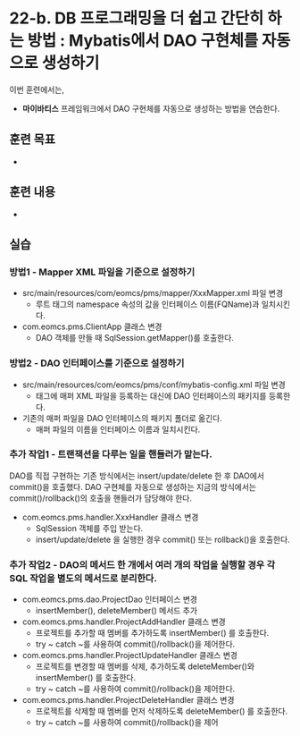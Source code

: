 # 22-b. DB 프로그래밍을 더 쉽고 간단히 하는 방법 : Mybatis에서 DAO 구현체를 자동으로 생성하기

이번 훈련에서는,
- **마이바티스** 프레임워크에서 DAO 구현체를 자동으로 생성하는 방법을 연습한다.


## 훈련 목표
- 

## 훈련 내용
- 

## 실습

### 방법1 - Mapper XML 파일을 기준으로 설정하기 

- src/main/resources/com/eomcs/pms/mapper/XxxMapper.xml 파일 변경
  - <mapper> 루트 태그의 namespace 속성의 값을 인터페이스 이름(FQName)과 일치시킨다.
- com.eomcs.pms.ClientApp 클래스 변경
  - DAO 객체를 만들 때 SqlSession.getMapper()를 호출한다.

### 방법2 - DAO 인터페이스를 기준으로 설정하기

- src/main/resources/com/eomcs/pms/conf/mybatis-config.xml 파일 변경
  - <mappers> 태그에 매퍼 XML 파일을 등록하는 대신에 DAO 인터페이스의 패키지를 등록한다.
- 기존의 매퍼 파일을 DAO 인터페이스의 패키지 폴더로 옮긴다.
  - 매퍼 파일의 이름을 인터페이스 이름과 일치시킨다.  

### 추가 작업1 - 트랜잭션을 다루는 일을 핸들러가 맡는다.

DAO를 직접 구현하는 기존 방식에서는 insert/update/delete 한 후 DAO에서 commit()을 호출했다. DAO 구현체를 자동으로 생성하는 지금의 방식에서는 commit()/rollback()의 호출을 핸들러가 담당해야 한다.

- com.eomcs.pms.handler.XxxHandler 클래스 변경
  - SqlSession 객체를 주입 받는다.
  - insert/update/delete 을 실행한 경우 commit() 또는 rollback()을 호출한다.

### 추가 작업2 - DAO의 메서드 한 개에서 여러 개의 작업을 실행할 경우 각 SQL 작업을 별도의 메서드로 분리한다.

- com.eomcs.pms.dao.ProjectDao 인터페이스 변경
  - insertMember(), deleteMember() 메서드 추가
- com.eomcs.pms.handler.ProjectAddHandler 클래스 변경
  - 프로젝트를 추가할 때 멤버를 추가하도록 insertMember() 를 호출한다.
  - try ~ catch ~를 사용하여 commit()/rollback()을 제어한다.
- com.eomcs.pms.handler.ProjectUpdateHandler 클래스 변경
  - 프로젝트를 변경할 때 멤버를 삭제, 추가하도록 deleteMember()와 insertMember() 를 호출한다.
  - try ~ catch ~를 사용하여 commit()/rollback()을 제어한다.
- com.eomcs.pms.handler.ProjectDeleteHandler 클래스 변경
  - 프로젝트를 삭제할 때 멤버를 먼저 삭제하도록 deleteMember() 를 호출한다.
  - try ~ catch ~를 사용하여 commit()/rollback()을 제어
